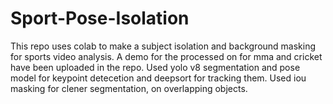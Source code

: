 # Sport-Pose-Isolation
This repo uses colab to make a subject isolation and background masking for sports video analysis. A demo for the processed on for mma and cricket have been uploaded in the repo. Used yolo v8 segmentation and pose model for keypoint detecetion and deepsort for tracking them. Used iou masking for clener segmentation, on overlapping objects.
